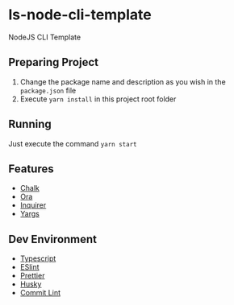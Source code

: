 # ls-node-cli-template

NodeJS CLI Template 

## Preparing Project

1. Change the package name and description as you wish in the `package.json` file
2. Execute `yarn install` in this project root folder

## Running

Just execute the command `yarn start`

## Features

* [Chalk](https://github.com/chalk/chalk/tree/v4.1.2)
* [Ora](https://github.com/sindresorhus/ora/tree/v5.4.1)
* [Inquirer](https://github.com/SBoudrias/Inquirer.js/tree/inquirer%408.2.3)
* [Yargs](https://github.com/yargs/yargs/tree/v17.5.1)

## Dev Environment

* [Typescript](https://github.com/microsoft/TypeScript/tree/v4.7.4)
* [ESlint](https://github.com/eslint/eslint/tree/v8.19.0)
* [Prettier](https://github.com/prettier/prettier/tree/2.7.1)
* [Husky](https://typicode.github.io/husky/#/)
* [Commit Lint](https://commitlint.js.org/#/)